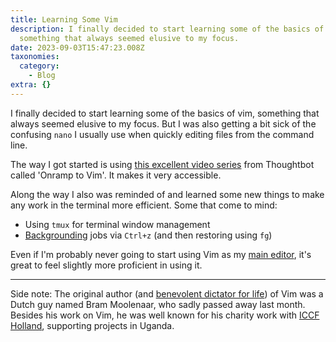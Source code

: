 ```yaml
---
title: Learning Some Vim
description: I finally decided to start learning some of the basics of vim,
  something that always seemed elusive to my focus.
date: 2023-09-03T15:47:23.008Z
taxonomies:
  category:
    - Blog
extra: {}
---
```

I finally decided to start learning some of the basics of vim, something that always seemed elusive to my focus. But I was also getting a bit sick of the confusing `nano` I usually use when quickly editing files from the command line.

The way I got started is using [this excellent video series](https://thoughtbot.com/upcase/onramp-to-vim) from Thoughtbot called 'Onramp to Vim'. It makes it very accessible.

Along the way I also was reminded of and learned some new things to make any work in the terminal more efficient. Some that come to mind:

* Using `tmux` for terminal window management
* [Backgrounding](https://www.rockyourcode.com/suspend-vim-to-the-background-or-what-is-linux-job-control/) jobs via `Ctrl+z` (and then restoring using `fg`)

Even if I'm probably never going to start using Vim as my [main editor](https://schof.co/moving-to-visual-studio-code), it's great to feel slightly more proficient in using it.

---

Side note: The original author (and [benevolent dictator for life](https://en.wikipedia.org/wiki/Benevolent_dictator_for_life)) of Vim was a Dutch guy named Bram Moolenaar, who sadly passed away last month. Besides his work on Vim, he was well known for his charity work with [ICCF Holland](https://www.iccf-holland.org), supporting projects in Uganda.